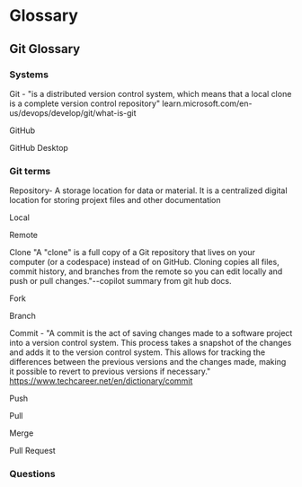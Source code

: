 # Glossary


## Git Glossary

### Systems

Git - "is a distributed version control system, which means that a local clone is a complete version control repository" learn.microsoft.com/en-us/devops/develop/git/what-is-git

GitHub

GitHub Desktop

### Git terms

Repository- A storage location for data or material. It is a centralized digital location for storing projext files and other documentation

Local

Remote

Clone "A "clone" is a full copy of a Git repository that lives on your computer (or a codespace) instead of on GitHub. Cloning copies all files, commit history, and branches from the remote so you can edit locally and push or pull changes."--copilot summary from git hub docs.

Fork

Branch

Commit - "A commit is the act of saving changes made to a software project into a version control system. This process takes a snapshot of the changes and adds it to the version control system. This allows for tracking the differences between the previous versions and the changes made, making it possible to revert to previous versions if necessary." https://www.techcareer.net/en/dictionary/commit

Push

Pull

Merge

Pull Request

### Questions
